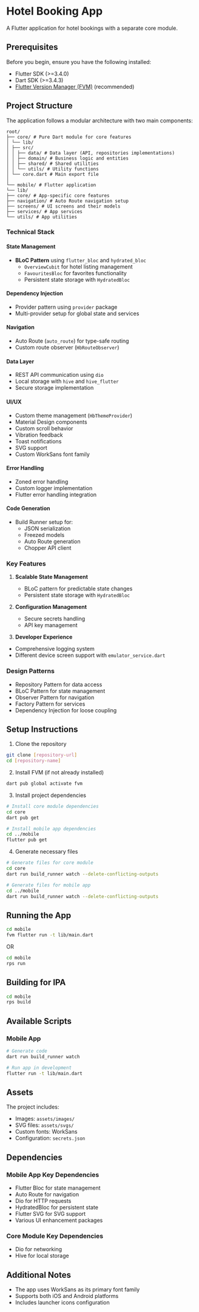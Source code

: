 # Hotel Booking App

A Flutter application for hotel bookings with a separate core module.

## Prerequisites

Before you begin, ensure you have the following installed:
- Flutter SDK (>=3.4.0)
- Dart SDK (>=3.4.3)
- [Flutter Version Manager (FVM)](https://fvm.app/) (recommended)

## Project Structure

The application follows a modular architecture with two main components:


```
root/
├── core/ # Pure Dart module for core features
│ └── lib/
│ ├── src/
│ │ ├── data/ # Data layer (API, repositories implementations)
│ │ ├── domain/ # Business logic and entities
│ │ ├── shared/ # Shared utilities
│ │ └── utils/ # Utility functions
│ └── core.dart # Main export file
│
└── mobile/ # Flutter application
└── lib/
├── core/ # App-specific core features
├── navigation/ # Auto Route navigation setup
├── screens/ # UI screens and their models
├── services/ # App services
└── utils/ # App utilities
```


### Technical Stack

#### State Management
- **BLoC Pattern** using `flutter_bloc` and `hydrated_bloc`
  - `OverviewCubit` for hotel listing management
  - `FavouritesBloc` for favorites functionality
  - Persistent state storage with `HydratedBloc`

#### Dependency Injection
- Provider pattern using `provider` package
- Multi-provider setup for global state and services

#### Navigation
- Auto Route (`auto_route`) for type-safe routing
- Custom route observer (`HbRouteObserver`)

#### Data Layer
- REST API communication using `dio`
- Local storage with `hive` and `hive_flutter`
- Secure storage implementation

#### UI/UX
- Custom theme management (`HbThemeProvider`)
- Material Design components
- Custom scroll behavior
- Vibration feedback
- Toast notifications
- SVG support
- Custom WorkSans font family

#### Error Handling
- Zoned error handling
- Custom logger implementation
- Flutter error handling integration

#### Code Generation
- Build Runner setup for:
  - JSON serialization
  - Freezed models
  - Auto Route generation
  - Chopper API client

### Key Features


1. **Scalable State Management**
   - BLoC pattern for predictable state changes
   - Persistent state storage with `HydratedBloc`

2. **Configuration Management**
   - Secure secrets handling
   - API key management

3. **Developer Experience**
- Comprehensive logging system
- Different device screen support with `emulator_service.dart`

### Design Patterns
- Repository Pattern for data access
- BLoC Pattern for state management
- Observer Pattern for navigation
- Factory Pattern for services
- Dependency Injection for loose coupling


## Setup Instructions

1. Clone the repository
```bash
git clone [repository-url]
cd [repository-name]
```

2. Install FVM (if not already installed)
```bash
dart pub global activate fvm
```

3. Install project dependencies
```bash
# Install core module dependencies
cd core
dart pub get

# Install mobile app dependencies
cd ../mobile
flutter pub get
```

4. Generate necessary files
```bash
# Generate files for core module
cd core
dart run build_runner watch --delete-conflicting-outputs

# Generate files for mobile app
cd ../mobile
dart run build_runner watch --delete-conflicting-outputs
```

## Running the App

```bash
cd mobile
fvm flutter run -t lib/main.dart
```
OR
```bash
cd mobile
rps run
```

## Building for IPA

```bash
cd mobile
rps build
```

## Available Scripts

### Mobile App
```bash
# Generate code
dart run build_runner watch

# Run app in development
flutter run -t lib/main.dart
```

## Assets

The project includes:
- Images: `assets/images/`
- SVG files: `assets/svgs/`
- Custom fonts: WorkSans
- Configuration: `secrets.json`

## Dependencies

### Mobile App Key Dependencies
- Flutter Bloc for state management
- Auto Route for navigation
- Dio for HTTP requests
- HydratedBloc for persistent state
- Flutter SVG for SVG support
- Various UI enhancement packages

### Core Module Key Dependencies
- Dio for networking
- Hive for local storage


## Additional Notes

- The app uses WorkSans as its primary font family
- Supports both iOS and Android platforms
- Includes launcher icons configuration

